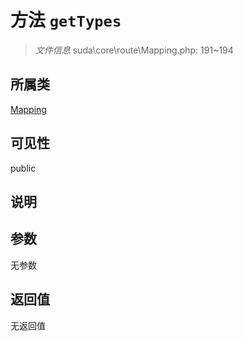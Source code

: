 # 方法 `getTypes`

> *文件信息* suda\core\route\Mapping.php: 191~194

## 所属类 

[Mapping](../Mapping.md)

## 可见性

 public 

## 说明



## 参数


无参数


## 返回值

无返回值
